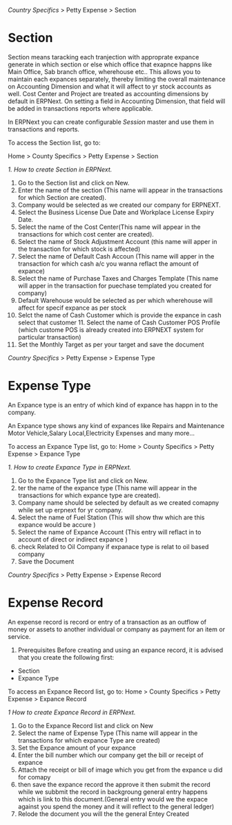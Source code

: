 *Country Specifics* > Petty Expense > Section
# Section

Section means taracking each tranjection with approprate expance generate in which section or else which office that exapnce happns like Main Office, Sab branch office, wherehouse etc..
This allows you to maintain each expances separately, thereby limiting the overall maintenance on Accounting Dimension and what it will affect to yr stock accounts as well.
Cost Center and Project are treated as accounting dimensions by default in ERPNext. On setting a field in Accounting Dimension, that field will be added in transactions reports where applicable.

In ERPNext you can create configurable *Session* master and use them in transactions and reports.

To access the Section list, go to:

Home > County Specifics > Petty Expense > Section

*1. How to create Section in ERPNext.*

1. Go to the Section list and click on New.
2. Enter the name of the section (This name will appear in the transactions for which Section are created).
3. Company would be selected as we created our company for ERPNEXT.
4. Select the Business License Due Date and Workplace License Expiry Date.
5. Select the name of the Cost Center(This name will appear in the transactions for which cost center are created).
6. Select the name of Stock Adjustment Account (this name will apper in the transaction for which stock is affected)
7. Select the name of Default Cash Accoun (This name will apper in the transaction for which cash a/c you wanna reflact the amount of expance)
8. Select the name of Purchase Taxes and Charges Template (This name will apper in the transaction for puechase templated you created for company)
9. Default Warehouse would be selected as per which wherehouse will affect for specif expance as per stock 
10. Selct the name of Cash Customer which is provide the expance in cash select that customer 11. Select the name of Cash Customer POS Profile (which custome POS is already created into ERPNEXT system for particular transaction)
11. Set the Monthly Target as per your target and save the document



*Country Specifics* > Petty Expense > Expense Type
# Expense Type

An Expance type is an entry of which kind of expance has happn in to the company.

An Expance type shows any kind of expances like Repairs and Maintenance Motor Vehicle,Salary Local,Electricity Expenses and many more...

To access an Expance Type list, go to:
Home > County Specifics > Petty Expense > Expance Type

*1. How to create Expance Type in ERPNext.*

1. Go to the Expance Type list and click on New.
2. ter the name of the expance type (This name will appear in the transactions for which expance type are created).
3. Company name should be selected by default as we created comapny while set up erpnext for yr company.
4. Select the name of Fuel Station (This will show thw which are this expance would be accure )
5. Select the name of Expance Account (This entry will reflact in to account of direct or indirect expance )
6. check  Related to Oil Company if expanace type is relat to oil based company 
7. Save the Document

*Country Specifics* > Petty Expense > Expense Record

# Expense Record

 An expense record is record or entry of a transaction  as an outflow of money or assets to another individual or company as payment for an item or service.
 
 1. Prerequisites 
Before creating and using an expance record, it is advised that you create the following first:

- Section 
- Expance Type

To access an Expance Record list, go to:
Home > County Specifics > Petty Expense > Expance Record

*1 How to create Expance Record in ERPNext.*

1. Go to the Expance Record list and click on New
2. Select the name of Expense Type (This name will appear in the transactions for which expance Type are created)
3. Set the Expance amount of your expance
4. Enter the bill number which our company get the bill or receipt of expance
5. Attach the receipt or bill of image which you get from the expance u did for comapy
6. then save the expance record the approve it then submit the record while we subbmit the record in backgroung general entry happens which is link to this document.(General entry would we the expace against you spend the money and it will reflect to the general ledger)
7. Relode the document you will the the general Entey Created
